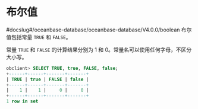 布尔值 
========================
#docslug#/oceanbase-database/oceanbase-database/V4.0.0/boolean
布尔值包括常量 `TRUE` 和 `FALSE`。

常量 `TRUE` 和 `FALSE` 的计算结果分别为 1 和 0。常量名可以使用任何字母，不区分大小写。

```sql
obclient> SELECT TRUE, true, FALSE, false;
+------+------+-------+-------+
| TRUE | true | FALSE | false |
+------+------+-------+-------+
|    1 |    1 |     0 |     0 |
+------+------+-------+-------+
1 row in set 
```


